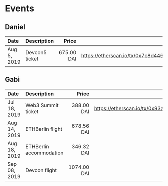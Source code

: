 # Events

## Daniel

| Date        | Description    |      Price |                                                                                         Tx |
| :---------- | :------------- | ---------: | -----------------------------------------------------------------------------------------: |
| Aug 5, 2019 | Devcon5 ticket | 675.00 DAI | https://etherscan.io/tx/0x7c8d44696adc4c3293b2f912cb1c75dcf55b4b1d3b57e07d1026dd8abe39fbc0 |

## Gabi

| Date         | Description             |       Price |                                                                                         Tx |
| :----------- | :---------------------- | ----------: | -----------------------------------------------------------------------------------------: |
| Jul 18, 2019 | Web3 Summit ticket      |  388.00 DAI | https://etherscan.io/tx/0x93a646b5b0d2ef2e2f0da741c4442e37bd81bba47c6cee2abbfe4148ae2bf81e |
| Aug 14, 2019 | ETHBerlin flight        |  678.56 DAI |                                                                                          - |
| Aug 18, 2019 | ETHBerlin accommodation |  346.32 DAI |                                                                                          - |
| Sep 08, 2019 | Devcon flight           | 1074.00 DAI |                                                                                          - |
